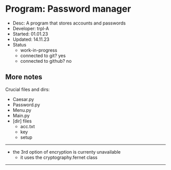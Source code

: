 # Program:      Password manager
- Desc:         A program that stores accounts and passwords
- Developer:    trpl-A
- Started:      01.01.23
- Updated:      14.11.23
- Status
    * work-in-progress
    * connected to git?     yes
    * connected to github?  no

## More notes
Crucial files and dirs:
- Caesar.py
- Password.py
- Menu.py
- Main.py
- [dir] files
    * acc.txt
    * key
    * setup
---

- the 3rd option of encryption is currenty unavailable
    * it uses the cryptography.fernet class
---